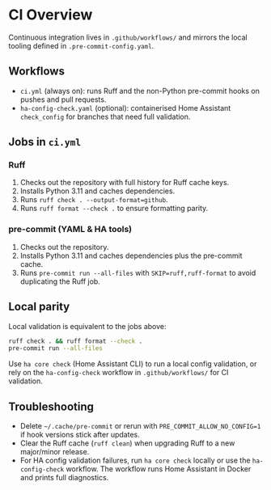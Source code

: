# CI Overview

Continuous integration lives in `.github/workflows/` and mirrors the local tooling defined in `.pre-commit-config.yaml`.

## Workflows

- `ci.yml` (always on): runs Ruff and the non-Python pre-commit hooks on pushes and pull requests.
- `ha-config-check.yaml` (optional): containerised Home Assistant `check_config` for branches that need full validation.

## Jobs in `ci.yml`

### Ruff

1. Checks out the repository with full history for Ruff cache keys.
2. Installs Python 3.11 and caches dependencies.
3. Runs `ruff check . --output-format=github`.
4. Runs `ruff format --check .` to ensure formatting parity.

### pre-commit (YAML & HA tools)

1. Checks out the repository.
2. Installs Python 3.11 and caches dependencies plus the pre-commit cache.
3. Runs `pre-commit run --all-files` with `SKIP=ruff,ruff-format` to avoid duplicating the Ruff job.

## Local parity

Local validation is equivalent to the jobs above:

```bash
ruff check . && ruff format --check .
pre-commit run --all-files
```

Use `ha core check` (Home Assistant CLI) to run a local config validation, or rely on the `ha-config-check` workflow in `.github/workflows/` for CI validation.

## Troubleshooting

- Delete `~/.cache/pre-commit` or rerun with `PRE_COMMIT_ALLOW_NO_CONFIG=1` if hook versions stick after updates.
- Clear the Ruff cache (`ruff clean`) when upgrading Ruff to a new major/minor release.
- For HA config validation failures, run `ha core check` locally or use the `ha-config-check` workflow. The workflow runs Home Assistant in Docker and prints full diagnostics.
